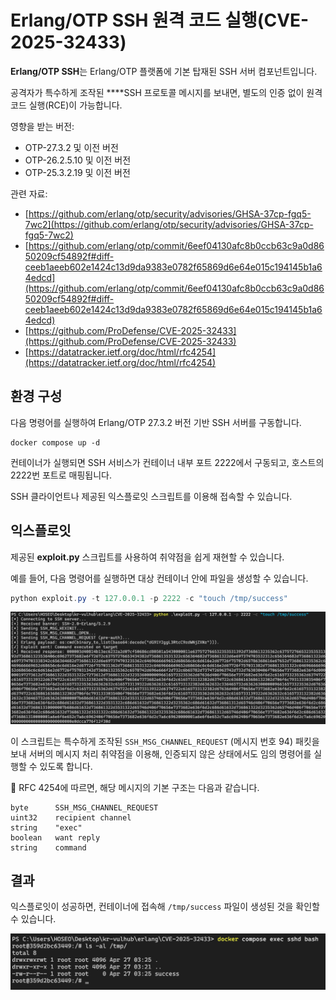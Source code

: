 # Erlang/OTP SSH 원격 코드 실행(CVE-2025-32433)

**Erlang/OTP SSH**는 Erlang/OTP 플랫폼에 기본 탑재된 SSH 서버 컴포넌트입니다.

공격자가 특수하게 조작된 ****SSH 프로토콜 메시지를 보내면, 별도의 인증 없이 원격 코드 실행(RCE)이 가능합니다.

영향을 받는 버전:

- OTP-27.3.2 및 이전 버전
- OTP-26.2.5.10 및 이전 버전
- OTP-25.3.2.19 및 이전 버전

관련 자료:

- [https://github.com/erlang/otp/security/advisories/GHSA-37cp-fgq5-7wc2](https://github.com/erlang/otp/security/advisories/GHSA-37cp-fgq5-7wc2)
- [https://github.com/erlang/otp/commit/6eef04130afc8b0ccb63c9a0d8650209cf54892f#diff-ceeb1aeeb602e1424c13d9da9383e0782f65869d6e64e015c194145b1a64edcd](https://github.com/erlang/otp/commit/6eef04130afc8b0ccb63c9a0d8650209cf54892f#diff-ceeb1aeeb602e1424c13d9da9383e0782f65869d6e64e015c194145b1a64edcd)
- [https://github.com/ProDefense/CVE-2025-32433](https://github.com/ProDefense/CVE-2025-32433)
- [https://datatracker.ietf.org/doc/html/rfc4254](https://datatracker.ietf.org/doc/html/rfc4254)

## 환경 구성

다음 명령어를 실행하여 Erlang/OTP 27.3.2 버전 기반 SSH 서버를 구동합니다.

```docker
docker compose up -d
```

컨테이너가 실행되면 SSH 서비스가 컨테이너 내부 포트 2222에서 구동되고, 호스트의 2222번 포트로 매핑됩니다.

SSH 클라이언트나 제공된 익스플로잇 스크립트를 이용해 접속할 수 있습니다.

## 익스플로잇

제공된 **exploit.py** 스크립트를 사용하여 취약점을 쉽게 재현할 수 있습니다.

예를 들어, 다음 명령어를 실행하면 대상 컨테이너 안에 파일을 생성할 수 있습니다.

```powershell
python exploit.py -t 127.0.0.1 -p 2222 -c "touch /tmp/success"
```

![image.png](1.png)

이 스크립트는 특수하게 조작된 `SSH_MSG_CHANNEL_REQUEST` (메시지 번호 94) 패킷을 보내 서버의 메시지 처리 취약점을 이용해, 인증되지 않은 상태에서도 임의 명령어를 실행할 수 있도록 합니다.

📖 RFC 4254에 따르면, 해당 메시지의 기본 구조는 다음과 같습니다.

```
byte      SSH_MSG_CHANNEL_REQUEST
uint32    recipient channel
string    "exec"
boolean   want reply
string    command
```

## 결과

익스플로잇이 성공하면, 컨테이너에 접속해 `/tmp/success` 파일이 생성된 것을 확인할 수 있습니다.

![image.png](2.png)